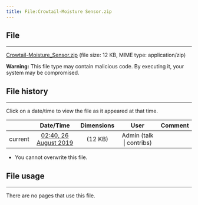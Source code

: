 ```yaml
---
title: File:Crowtail-Moisture Sensor.zip
---
```


## File
--------

[Crowtail-Moisture_Sensor.zip](https://wiki.elecrow.com/images/e/e3/Crowtail-Moisture_Sensor.zip) (file size: 12 KB, MIME type: application/zip)

**Warning:** This file type may contain malicious code. By executing it, your system may be compromised.

## File history
--------

Click on a date/time to view the file as it appeared at that time.

|         |                          Date/Time                           | Dimensions  |                             User                             | Comment |
| :-----: | :----------------------------------------------------------: | :---------: | :----------------------------------------------------------: | :-----: |
| current | [02:40, 26 August 2019](https://wiki.elecrow.com/images/e/e3/Crowtail-Moisture_Sensor.zip) | (12 KB) | Admin (talk \| contribs) |         |

- You cannot overwrite this file.

## File usage
--------

There are no pages that use this file.
